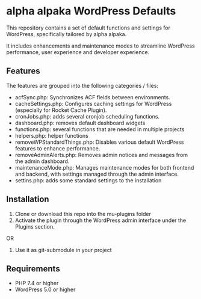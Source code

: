 # alpha alpaka WordPress Defaults

This repository contains a set of default functions and settings for WordPress, specifically tailored by alpha alpaka. 

It includes enhancements and maintenance modes to streamline WordPress performance, user experience and developer experience.

## Features

The features are grouped into the following categories / files:

- acfSync.php: Synchronizes ACF fields between environments.
- cacheSettings.php: Configures caching settings for WordPress (especially for Rocket Cache Plugin).
- cronJobs.php: adds several cronjob scheduling functions.
- dashboard.php: removes default dashboard widgets
- functions.php: several functions that are needed in multiple projects
- helpers.php: helper functions
- removeWPStandardThings.php: Disables various default WordPress features to enhance performance.
- removeAdminAlerts.php: Removes admin notices and messages from the admin dashboard.
- maintenanceMode.php: Manages maintenance modes for both frontend and backend, with settings managed through the admin interface.
- settins.php: adds some standard settings to the installation

## Installation

1. Clone or download this repo into the mu-plugins folder
2. Activate the plugin through the WordPress admin interface under the Plugins section.

OR

1. Use it as git-submodule in your project

## Requirements

- PHP 7.4 or higher
- WordPress 5.0 or higher